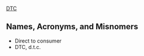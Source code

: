 [DTC](https://en.wikipedia.org/wiki/Direct-to-consumer_advertising)

## Names, Acronyms, and Misnomers
* Direct to consumer
* DTC, d.t.c.